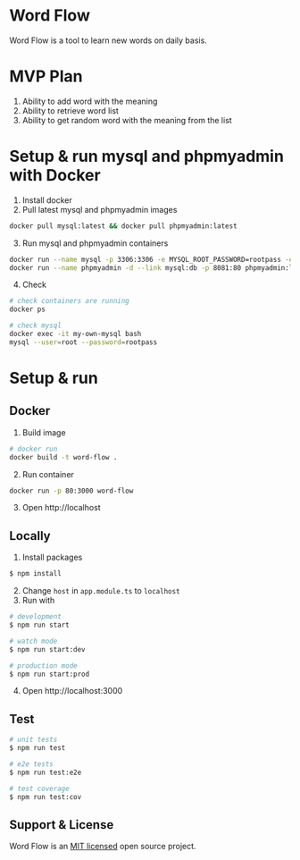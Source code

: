 # Word Flow
Word Flow is a tool to learn new words on daily basis.

# MVP Plan
1. Ability to add word with the meaning
2. Ability to retrieve word list
3. Ability to get random word with the meaning from the list

# Setup & run mysql and phpmyadmin with Docker
1. Install docker
2. Pull latest mysql and phpmyadmin images
```bash
docker pull mysql:latest && docker pull phpmyadmin:latest
```
3. Run mysql and phpmyadmin containers
```bash
docker run --name mysql -p 3306:3306 -e MYSQL_ROOT_PASSWORD=rootpass -e MYSQL_DATABASE=word_flow -d mysql:latest
docker run --name phpmyadmin -d --link mysql:db -p 8081:80 phpmyadmin:latest
```
4. Check
```bash
# check containers are running
docker ps

# check mysql
docker exec -it my-own-mysql bash
mysql --user=root --password=rootpass
```

# Setup & run

## Docker
1. Build image
```bash
# docker run
docker build -t word-flow .
```
2. Run container
```bash
docker run -p 80:3000 word-flow
```
3. Open http://localhost

## Locally
1. Install packages
```bash
$ npm install
```
2. Change `host` in `app.module.ts` to `localhost`
3. Run with

```bash
# development
$ npm run start

# watch mode
$ npm run start:dev

# production mode
$ npm run start:prod
```
4. Open http://localhost:3000

## Test

```bash
# unit tests
$ npm run test

# e2e tests
$ npm run test:e2e

# test coverage
$ npm run test:cov
```

## Support & License

Word Flow is an [MIT licensed](LICENSE) open source project.
